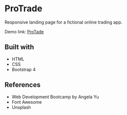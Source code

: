 # ProTrade

Responsive landing page for a fictional online trading app.

Demo link: [ProTade](https://johanneskng.github.io/ProTrade/)

## Built with

* HTML
* CSS
* Bootstrap 4

## References

* Web Development Bootcamp by Angela Yu
* Font Awesome
* Unsplash
